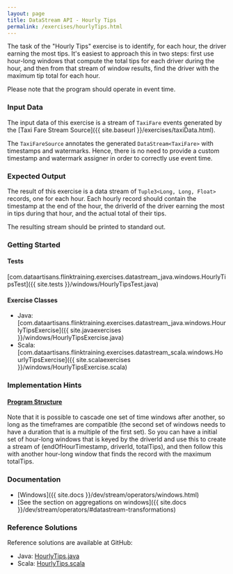 ```yaml
---
layout: page
title: DataStream API - Hourly Tips
permalink: /exercises/hourlyTips.html
---
```


The task of the "Hourly Tips" exercise is to identify, for each hour, the driver earning the most tips. It's easiest to approach this in two steps: first use hour-long windows that compute the total tips for each driver during the hour, and then from that stream of window results, find the driver with the maximum tip total for each hour.

Please note that the program should operate in event time.

### Input Data

The input data of this exercise is a stream of `TaxiFare` events generated by the [Taxi Fare Stream Source]({{ site.baseurl }}/exercises/taxiData.html).

The `TaxiFareSource` annotates the generated `DataStream<TaxiFare>` with timestamps and watermarks. Hence, there is no need to provide a custom timestamp and watermark assigner in order to correctly use event time.

### Expected Output

The result of this exercise is a data stream of `Tuple3<Long, Long, Float>` records, one for each hour. Each hourly record should contain the timestamp at the end of the hour, the driverId of the driver earning the most in tips during that hour, and the actual total of their tips.

The resulting stream should be printed to standard out.

### Getting Started

#### Tests

[com.dataartisans.flinktraining.exercises.datastream_java.windows.HourlyTipsTest]({{ site.tests }}/windows/HourlyTipsTest.java)

#### Exercise Classes

- Java: [com.dataartisans.flinktraining.exercises.datastream_java.windows.HourlyTipsExercise]({{ site.javaexercises }}/windows/HourlyTipsExercise.java)
- Scala: [com.dataartisans.flinktraining.exercises.datastream_scala.windows.HourlyTipsExercise]({{ site.scalaexercises }}/windows/HourlyTipsExercise.scala)

### Implementation Hints

<div class="panel-group" id="accordion" role="tablist" aria-multiselectable="true">
  <div class="panel panel-default">
    <div class="panel-heading" role="tab" id="headingOne">
      <h4 class="panel-title">
        <a class="collapsed" role="button" data-toggle="collapse" data-parent="#accordion" href="#collapseOne" aria-expanded="false" aria-controls="collapseOne">
Program Structure
        </a>
      </h4>
    </div>
    <div id="collapseOne" class="panel-collapse collapse" role="tabpanel" aria-labelledby="headingOne">
      <div class="panel-body" markdown="span">
Note that it is possible to cascade one set of time windows after another, so long as the timeframes are compatible (the second set of windows needs to have a duration that is a multiple of the first set). So you can have a initial set of hour-long windows that is keyed by the driverId and use this to create a stream of (endOfHourTimestamp, driverId, totalTips), and then follow this with another hour-long window that finds the record with the maximum totalTips.
      </div>
    </div>
  </div>
</div>

### Documentation

- [Windows]({{ site.docs }}/dev/stream/operators/windows.html)
- [See the section on aggregations on windows]({{ site.docs }}/dev/stream/operators/#datastream-transformations)

### Reference Solutions

Reference solutions are available at GitHub:

- Java: [HourlyTips.java]({{site.javasolutions}}/windows/HourlyTipsSolution.java)
- Scala: [HourlyTips.scala]({{site.scalasolutions}}/windows/HourlyTipsSolution.scala)
